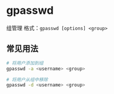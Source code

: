 # gpasswd

组管理
格式：`gpasswd [options] <group>`

## 常见用法
```bash
# 将用户添加到组
gpasswd -a <username> <group>

# 将用户从组中移除
gpasswd -d <username> <group>
```
